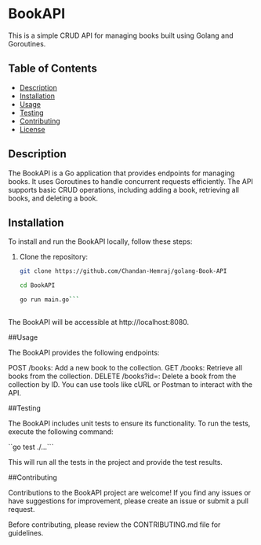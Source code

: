 # BookAPI

This is a simple CRUD API for managing books built using Golang and Goroutines.

## Table of Contents

- [Description](#description)
- [Installation](#installation)
- [Usage](#usage)
- [Testing](#testing)
- [Contributing](#contributing)
- [License](#license)

## Description

The BookAPI is a Go application that provides endpoints for managing books. It uses Goroutines to handle concurrent requests efficiently. The API supports basic CRUD operations, including adding a book, retrieving all books, and deleting a book.

## Installation

To install and run the BookAPI locally, follow these steps:

1. Clone the repository:

   ```bash
   git clone https://github.com/Chandan-Hemraj/golang-Book-API
   
   cd BookAPI
   
   go run main.go```
    
  The BookAPI will be accessible at http://localhost:8080.
    
##Usage

The BookAPI provides the following endpoints:

POST /books: Add a new book to the collection.
GET /books: Retrieve all books from the collection.
DELETE /books?id=<bookID>: Delete a book from the collection by ID.
You can use tools like cURL or Postman to interact with the API.

##Testing
  
The BookAPI includes unit tests to ensure its functionality. To run the tests, execute the following command:

  ``go test ./...```

  This will run all the tests in the project and provide the test results.

##Contributing
  
Contributions to the BookAPI project are welcome! If you find any issues or have suggestions for improvement, please create an issue or submit a pull request.

Before contributing, please review the CONTRIBUTING.md file for guidelines.
